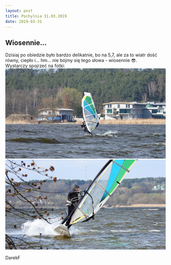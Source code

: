 ```yaml
---
layout: post
title: Pochylnia 31.03.2019
date: 2019-03-31
---
```


## Wiosennie...  

Dzisiaj po obiedzie było bardzo delikatnie, bo na 5,7, ale za to wiatr dość równy, ciepło i...
 hm... nie bójmy się tego słowa - wiosennie :sunglasses:.  
Wystarczy spojrzeć na fotki:  
![Wiosna](https://raw.githubusercontent.com/naspocie/blog/master/images/2019-03-31-Pochylnia/wiosna.jpg "Wiosna")  
![Idzie](https://raw.githubusercontent.com/naspocie/blog/master/images/2019-03-31-Pochylnia/idzie.jpg "Idzie")  


DarekF  
